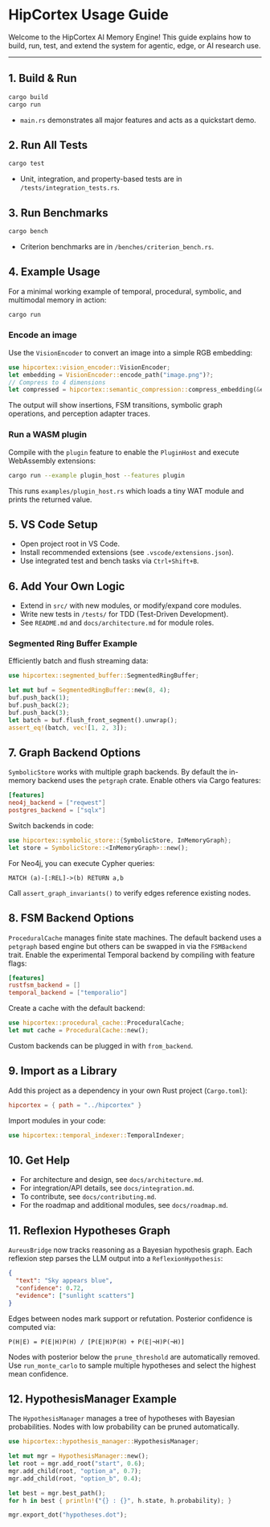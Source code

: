 # HipCortex Usage Guide

Welcome to the HipCortex AI Memory Engine! This guide explains how to build, run,
test, and extend the system for agentic, edge, or AI research use.

---

## 1. Build & Run

```sh
cargo build
cargo run
```

* `main.rs` demonstrates all major features and acts as a quickstart demo.

## 2. Run All Tests

```sh
cargo test
```

* Unit, integration, and property-based tests are in `/tests/integration_tests.rs`.

## 3. Run Benchmarks

```sh
cargo bench
```

* Criterion benchmarks are in `/benches/criterion_bench.rs`.

## 4. Example Usage

For a minimal working example of temporal, procedural, symbolic, and multimodal memory in action:

```sh
cargo run
```

### Encode an image

Use the `VisionEncoder` to convert an image into a simple RGB embedding:

```rust
use hipcortex::vision_encoder::VisionEncoder;
let embedding = VisionEncoder::encode_path("image.png")?;
// Compress to 4 dimensions
let compressed = hipcortex::semantic_compression::compress_embedding(&embedding, 4);
```

The output will show insertions, FSM transitions, symbolic graph operations, and perception adapter traces.

### Run a WASM plugin

Compile with the `plugin` feature to enable the `PluginHost` and execute WebAssembly extensions:

```sh
cargo run --example plugin_host --features plugin
```

This runs `examples/plugin_host.rs` which loads a tiny WAT module and prints the returned value.

## 5. VS Code Setup

* Open project root in VS Code.
* Install recommended extensions (see `.vscode/extensions.json`).
* Use integrated test and bench tasks via `Ctrl+Shift+B`.

## 6. Add Your Own Logic

* Extend in `src/` with new modules, or modify/expand core modules.
* Write new tests in `/tests/` for TDD (Test-Driven Development).
* See `README.md` and `docs/architecture.md` for module roles.

### Segmented Ring Buffer Example

Efficiently batch and flush streaming data:

```rust
use hipcortex::segmented_buffer::SegmentedRingBuffer;

let mut buf = SegmentedRingBuffer::new(8, 4);
buf.push_back(1);
buf.push_back(2);
buf.push_back(3);
let batch = buf.flush_front_segment().unwrap();
assert_eq!(batch, vec![1, 2, 3]);
```

## 7. Graph Backend Options

`SymbolicStore` works with multiple graph backends. By default the in-memory
backend uses the `petgraph` crate. Enable others via Cargo features:

```toml
[features]
neo4j_backend = ["reqwest"]
postgres_backend = ["sqlx"]
```

Switch backends in code:

```rust
use hipcortex::symbolic_store::{SymbolicStore, InMemoryGraph};
let store = SymbolicStore::<InMemoryGraph>::new();
```

For Neo4j, you can execute Cypher queries:

```cypher
MATCH (a)-[:REL]->(b) RETURN a,b
```

Call `assert_graph_invariants()` to verify edges reference existing nodes.

## 8. FSM Backend Options

`ProceduralCache` manages finite state machines. The default backend uses a
`petgraph` based engine but others can be swapped in via the `FSMBackend` trait.
Enable the experimental Temporal backend by compiling with feature flags:

```toml
[features]
rustfsm_backend = []
temporal_backend = ["temporalio"]
```

Create a cache with the default backend:

```rust
use hipcortex::procedural_cache::ProceduralCache;
let mut cache = ProceduralCache::new();
```

Custom backends can be plugged in with `from_backend`.

## 9. Import as a Library

Add this project as a dependency in your own Rust project (`Cargo.toml`):

```toml
hipcortex = { path = "../hipcortex" }
```

Import modules in your code:

```rust
use hipcortex::temporal_indexer::TemporalIndexer;
```

## 10. Get Help

* For architecture and design, see `docs/architecture.md`.
* For integration/API details, see `docs/integration.md`.
* To contribute, see `docs/contributing.md`.
* For the roadmap and additional modules, see `docs/roadmap.md`.

## 11. Reflexion Hypotheses Graph

`AureusBridge` now tracks reasoning as a Bayesian hypothesis graph. Each reflexion step parses the LLM output into a `ReflexionHypothesis`:

```json
{
  "text": "Sky appears blue",
  "confidence": 0.72,
  "evidence": ["sunlight scatters"]
}
```

Edges between nodes mark support or refutation. Posterior confidence is
computed via:

```
P(H|E) = P(E|H)P(H) / [P(E|H)P(H) + P(E|¬H)P(¬H)]
```

Nodes with posterior below the `prune_threshold` are automatically removed.
Use `run_monte_carlo` to sample multiple hypotheses and select the highest mean
confidence.

## 12. HypothesisManager Example

The `HypothesisManager` manages a tree of hypotheses with Bayesian probabilities. Nodes with low probability can be pruned automatically.

```rust
use hipcortex::hypothesis_manager::HypothesisManager;

let mut mgr = HypothesisManager::new();
let root = mgr.add_root("start", 0.6);
mgr.add_child(root, "option_a", 0.7);
mgr.add_child(root, "option_b", 0.4);

let best = mgr.best_path();
for h in best { println!("{} : {}", h.state, h.probability); }

mgr.export_dot("hypotheses.dot");
```

